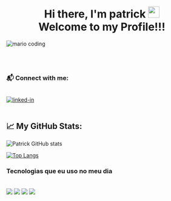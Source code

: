 <h1 align="center">
  Hi there, I'm patrick
  <img 
    src="https://raw.githubusercontent.com/iampavangandhi/iampavangandhi/master/gifs/Hi.gif"
    width="30px">
  <br />
  Welcome to my Profile!!!
</h1>

<div>
  <img
    src="https://i.imgur.com/1ZvVkDc.gif" 
    alt="mario coding"
    />
</div>

<p>
  <br />
  <br />
</p>

<div>
  <h3>
    📬 Connect with me:
  </h3>
  <br />
  <a href="https://www.linkedin.com/in/patrick-sampaio-111609230/">
    <img 
      src="https://img.shields.io/badge/Linkedin-0077B5?style=for-the-badge&amp;logo=LinkedIn&amp;logoColor=white" 
      alt="linked-in">
  </a>
</div>

<br />

<h2>📈 <strong>My GitHub Stats:</strong></h2>
 
![Patrick GitHub stats](https://github-readme-stats.vercel.app/api?username=PatrickSampa&theme=dracula&show_icons=true)

[![Top Langs](https://github-readme-stats.vercel.app/api/top-langs/?username=PatrickSampa)](https://github.com/anuraghazra/github-readme-stats)

### Tecnologias que eu uso no meu dia

<div style="display: online_block"><br/>
    <img align="center" lt="html5" src="https://img.shields.io/badge/TypeScript-007ACC?style=for-the-badge&logo=typescript&logoColor=white" />
    <img align="center" lt="html5" src="https://img.shields.io/badge/Java-ED8B00?style=for-the-badge&logo=openjdk&logoColor=white" />
    <img align="center" lt="html5" src="https://img.shields.io/badge/Node.js-43853D?style=for-the-badge&logo=node.js&logoColor=white" />
    <img align="center" lt="html5" src="https://img.shields.io/badge/Spring-6DB33F?style=for-the-badge&logo=spring&logoColor=white/)]" /> 
</div>



